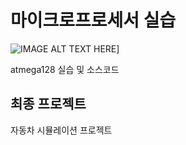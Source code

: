 # 마이크로프로세서 실습

![IMAGE ALT TEXT HERE](https://user-images.githubusercontent.com/17216693/111898507-d71af780-8a69-11eb-8ad5-30dc1ca82685.png)]

atmega128 실습 및 소스코드

## 최종 프로젝트
자동차 시뮬레이션 프로젝트
